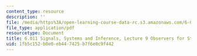 ```yaml
---
content_type: resource
description: ''
file: /media/https%3A/open-learning-course-data-rc.s3.amazonaws.com/6-011-signals-systems-and-inference-spring-2018/1fb5c152b0e0eb447425b7f6e0c9f442_MIT6_011S18lec9.pdf
file_type: application/pdf
resourcetype: Document
title: 6.011 Signals, Systems and Inference, Lecture 9 Observers for State Estimation
uid: 1fb5c152-b0e0-eb44-7425-b7f6e0c9f442
---
```

